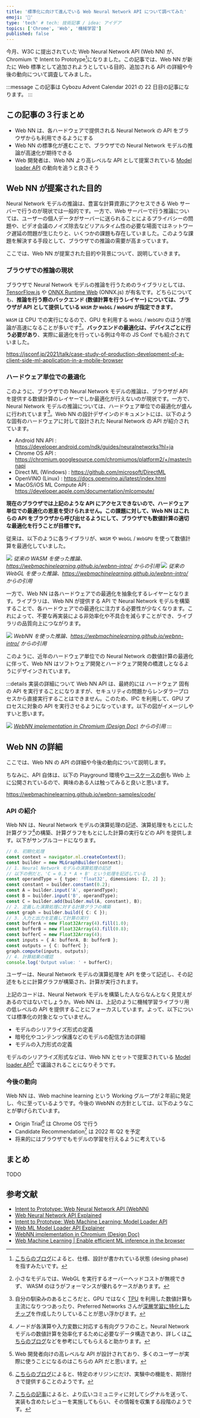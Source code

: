 ```yaml
---
title: '標準化に向けて進んでいる Web Neural Network API について調べてみた'
emoji: '🔎'
type: 'tech' # tech: 技術記事 / idea: アイデア
topics: ['Chrome', 'Web', '機械学習']
published: false
---
```


今月、W3C に提出されていた Web Neural Network API (Web NN) が、Chromium で Intent to Prototype[^1]になりました。この記事では、Web NN が新たに Web 標準として追加されようとしている目的、追加される API の詳細や今後の動向について調査してみました。

[^1]: [こちらのブログ](https://shisama.hatenablog.com/entry/2019/01/24/075701)によると、仕様、設計が書かれている状態 (desing phase) を指すみたいです。

:::message
この記事は Cybozu Advent Calendar 2021 の 22 日目の記事になります。
:::

## この記事の３行まとめ

- Web NN は、各ハードウェアで提供される Neural Network の API をブラウザからも利用できるようにする
- Web NN の標準化が進むことで、ブラウザでの Neural Network モデルの推論が高速化が期待できる
- Web 開発者は、Web NN より高レベルな API として提案されている [Model loader API](https://github.com/webmachinelearning/model-loader/blob/main/explainer.md) の動向を追うと良さそう

## Web NN が提案された目的

Neural Network モデルの推論は、豊富な計算資源にアクセスできる Web サーバーで行うのが現状では一般的です。一方で、Web サーバーで行う推論については、ユーザーの個人データがサーバーに送られることによるプライバシーの問題や、ビデオ会議のノイズ除去などリアルタイム性の必要な場面ではネットワーク遅延の問題が生じたりと、いくつかの課題も存在していました。このような課題を解決する手段として、ブラウザでの推論の需要が高まっています。

ここでは、Web NN が提案された目的や背景について、説明していきます。

### ブラウザでの推論の現状

ブラウザで Neural Network モデルの推論を行うためのライブラリとしては、[TensorFlow.js](https://www.tensorflow.org/js) や [ONNX Runtime Web](https://onnxruntime.ai/) (ONNX.js) が有名です。どちらについても、**推論を行う際のバックエンド (数値計算を行うレイヤー) については、ブラウザが API として提供している `WASM` か `WebGL` / `WebGPU` が指定できます**。

`WASM` は CPU での実行になるので、GPU を利用する `WebGL` / `WebGPU` のほうが推論が高速になることが多いです[^2]。**バックエンドの最適化は、デバイスごとに行う必要があり**、実際に最適化を行っている例は今年の JS Conf でも紹介されていました。

https://jsconf.jp/2021/talk/case-study-of-production-development-of-a-client-side-ml-application-in-a-mobile-browser

[^2]: 小さなモデルでは、WebGL を実行するオーバーヘッドコストが無視できず、 WASM のほうがフォーマンスが優れるケースがあります。

### ハードウェア単位での最適化

このように、ブラウザでの Neural Network モデルの推論は、ブラウザが API を提供する数値計算のレイヤーでしか最適化が行えないのが現状です。一方で、Neural Network モデルの推論については、ハードウェア単位での最適化が盛んに行われています[^3]。Web NN の設計デザインのドキュメントには、以下のような固有のハードウェアに対して設計された Neural Network の API が紹介されています。

[^3]: 自分の馴染みのあるところだと、GPU ではなく [TPU](https://ja.wikipedia.org/wiki/%E3%83%86%E3%83%B3%E3%82%BD%E3%83%AB%E3%83%BB%E3%83%97%E3%83%AD%E3%82%BB%E3%83%83%E3%82%B7%E3%83%B3%E3%82%B0%E3%83%BB%E3%83%A6%E3%83%8B%E3%83%83%E3%83%88) を利用した数値計算も主流になりつつあったり、Preferred Networks さんが[深層学習に特化したチップ](https://www.preferred.jp/ja/projects/mn-core/)を作成したりしていることが思い浮かびます。

- Android NN API : https://developer.android.com/ndk/guides/neuralnetworks?hl=ja
- Chrome OS API : https://chromium.googlesource.com/chromiumos/platform2/+/master/nnapi
- Direct ML (Windows) : https://github.com/microsoft/DirectML
- OpenVINO (Linux) : https://docs.openvino.ai/latest/index.html
- MacOS/iOS ML Compute API : https://developer.apple.com/documentation/mlcompute/

**現在のブラウザでは上記のような API にアクセスできないので、ハードウェア単位での最適化の恩恵を受けられません。この課題に対して、Web NN はこれらの API をブラウザから呼び出せるようにして、ブラウザでも数値計算の適切な最適化を行うことが目標です。**

従来は、以下のように各ライブラリが、`WASM` や `WebGL` / `WebGPU` を使って数値計算を最適化していました。

![](/images/web-neural-network-api/prev-with-wasm.png)
_従来の WASM を使った推論、https://webmachinelearning.github.io/webnn-intro/ からの引用_
![](/images/web-neural-network-api/prev-with-webgl.png)
_従来の WebGL を使った推論、https://webmachinelearning.github.io/webnn-intro/ からの引用_

一方で、Web NN は各ハードウェアでの最適化を抽象化するレイヤーとなります。ライブラリは、Web NN が提供する API で Neural Network モデルを構築することで、各ハードウェアでの最適化に注力する必要性が少なくなります。これによって、不要な再実装による非効率化や不具合を減らすことができ、ライブラリの品質向上につながります。

![](/images/web-neural-network-api/webnn-api.png)
_WebNN を使った推論、https://webmachinelearning.github.io/webnn-intro/ からの引用_

このように、近年のハードウェア単位での Neural Network の数値計算の最適化に伴って、Web NN はソフトウェア開発とハードウェア開発の橋渡しとなるようにデザインされています。

:::details 実装の詳細について
Web NN API は、最終的には ハードウェア 固有の API を実行することになりますが、セキュリティの問題からレンダラープロセスから直接実行することはできません。このため、IPC を利用して、GPU プロセスに対象の API を実行させるようになっています。以下の図がイメージしやすいと思います。

![](/images/web-neural-network-api/implementation-details.png)
_[WebNN implementation in Chromium (Design Doc)](https://docs.google.com/document/d/1KDVuz38fx3SpLVdE8FzCCqASjFfOBXcJWj124jP7ZZ4/edit) からの引用_
:::

## Web NN の詳細

ここでは、Web NN の API の詳細や今後の動向について説明します。

ちなみに、API 自体は、以下の Playground 環境や[ユースケースの例](https://webmachinelearning.github.io/webnn-samples-intro/)も Web 上に公開されているので、興味のある人は触ってみると良いと思います。

https://webmachinelearning.github.io/webnn-samples/code/

### API の紹介

Web NN は、Neural Network モデルの演算処理の記述、演算処理をもとにした計算グラフ[^4]の構築、計算グラフをもとにした計算の実行などの API を提供します。以下がサンプルコードになります。

[^4]: ノードが各演算や入力変数に対応する有向グラフのこと。Neural Network モデルの数値計算を効率化するために必要なデータ構造であり、詳しくは[こちらのブログ](https://qiita.com/edo_m18/items/7c95593ed5844b5a0c3b)などを参考にしてもらえると助かります。

```ts
// 0. 初期化処理
const context = navigator.ml.createContext();
const builder = new MLGraphBuilder(context);
// 1. Neural Network モデルの演算処理の記述
// 以下の例だと、'C = 0.2 * A + B' という処理を記述している
const operandType = { type: 'float32', dimensions: [2, 2] };
const constant = builder.constant(0.2);
const A = builder.input('A', operandType);
const B = builder.input('B', operandType);
const C = builder.add(builder.mul(A, constant), B);
// 2. 定義した演算処理に対する計算グラフの構築
const graph = builder.build({ C: C });
// 3. 入力と出力を定義して計算の実行
const bufferA = new Float32Array(4).fill(1.0);
const bufferB = new Float32Array(4).fill(0.8);
const bufferC = new Float32Array(4);
const inputs = { A: bufferA, B: bufferB };
const outputs = { C: bufferC };
graph.compute(inputs, outputs);
// 4. 計算結果の確認
console.log('Output value: ' + bufferC);
```

ユーザーは、Neural Network モデルの演算処理を API を使って記述し、その記述をもとに計算グラフが構築され、計算が実行されます。

上記のコードは、Neural Network モデルを構築した人ならなんとなく見覚えがあるのではないでしょうか。Web NN は、上記のように機械学習ライブラリ用の低レベルの API を提供することにフォーカスしています。よって、以下については標準化の対象となっていません。

- モデルのシリアライズ形式の定義
- 暗号化やコンテンツ保護などのモデルの配信方法の詳細
- モデルの入力形式の定義

モデルのシリアライズ形式などは、Web NN とセットで提案されている [Model loader API](https://github.com/webmachinelearning/model-loader/blob/main/explainer.md)[^5] で議論されることになりそうです。

[^5]: Web 開発者向けの高レベルな API が設計されており、多くのユーザーが実際に使うことになるのはこちらの API だと思います。

### 今後の動向

Web NN は、Web machine learning という Working グループが２年前に発足し、今に至っているようです。今後の WebNN の方針としては、以下のようなことが挙げられています。

- Origin Trial[^6] は Chrome OS で行う
- Candidate Recommendation[^7] は 2022 年 Q2 を予定
- 将来的にはブラウザでもモデルの学習を行えるように考えている

[^6]: [こちらのブログ](https://blog.jxck.io/entries/2016-09-29/vender-prefix-to-origin-trials.html#origin-trials)によると、特定のオリジンにだけ、実験中の機能を、期限付きで提供することのようです。
[^7]: [こちらの記事](https://qiita.com/nishiyamakanako/items/d67511ea74e2cb4eb071#%E6%A8%99%E6%BA%96%E5%8C%96%E3%81%AE%E3%83%97%E3%83%AD%E3%82%BB%E3%82%B9)によると、より広いコミュニティに対してシグナルを送って、実装も含めたレビューを実施してもらい、その情報を収集する段階のようです。

## まとめ

TODO

## 参考文献

- [Intent to Prototype: Web Neural Network API (WebNN)](https://groups.google.com/a/chromium.org/g/blink-dev/c/PD6TDMDS9mg/m/N3MrigMyCAAJ)
- [Web Neural Network API Explained](https://github.com/webmachinelearning/webnn/blob/main/explainer.md)
- [Intent to Prototype: Web Machine Learning: Model Loader API](https://groups.google.com/a/chromium.org/g/blink-dev/c/w7Oq2_x2D8U/m/8BhYLGCIBwAJ)
- [Web ML Model Loader API Explainer](https://github.com/webmachinelearning/model-loader/blob/main/explainer.md)
- [WebNN implementation in Chromium (Design Doc)](https://docs.google.com/document/d/1KDVuz38fx3SpLVdE8FzCCqASjFfOBXcJWj124jP7ZZ4/edit)
- [Web Machine Learning | Enable efficient ML inference in the browser](https://webmachinelearning.github.io/)
